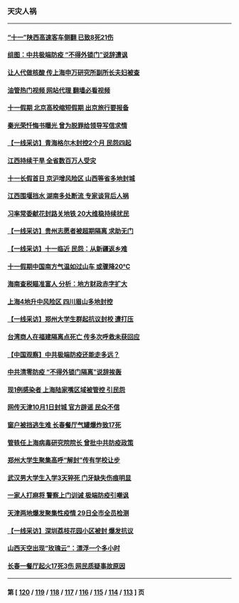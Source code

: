 ### 天灾人祸
---
#### [“十一”陕西高速客车侧翻 已致8死21伤](../../pages/ncid280/n13837122.md?10021645) 
#### [组图：中共极端防疫 “不得外锁门”说辞遭讽](../../pages/ncid280/n13836847.md?10021645) 
#### [让人代做核酸 传上海申万研究所副所长夫妇被查](../../pages/ncid280/n13836745.md?10021645) 
#### [油管热门视频 网站代理 翻墙必看视频](http://209.222.30.114:81/youtube.html?10021645)
#### [十一假期 北京高校缩短假期 出京旅行要报备](../../pages/ncid280/n13836742.md?10021645) 
#### [秦光荣忏悔书曝光 曾为脱罪给领导写信求情](../../pages/ncid280/n13836690.md?10021645) 
#### [【一线采访】青海格尔木封控2个月 民怨四起](../../pages/ncid280/n13836720.md?10021645) 
#### [江西持续干旱 全省数百万人受灾](../../pages/ncid280/n13836696.md?10021645) 
#### [十一长假首日 京沪增风险区 山西等省多地封城](../../pages/ncid280/n13836535.md?10021645) 
#### [江西围堰挡水 湖南多处断流 专家谈背后人祸](../../pages/ncid280/n13835528.md?10021645) 
#### [习率常委献花封路关地铁 20大维稳持续扰民](../../pages/ncid280/n13836130.md?10021645) 
#### [【一线采访】贵州志愿者被超期隔离 求助无门](../../pages/ncid280/n13836203.md?10021645) 
#### [【一线采访】十一临近 民怨：从新疆返乡难](../../pages/ncid280/n13836124.md?10021645) 
#### [十一假期中国南方气温如过山车 或骤降20℃](../../pages/ncid280/n13835824.md?10021645) 
#### [海南查税瞄准富人 分析：地方财政赤字扩大](../../pages/ncid280/n13835957.md?10021645) 
#### [上海4地升中风险区 四川眉山多地封控](../../pages/ncid280/n13835767.md?10021645) 
#### [【一线采访】郑州大学生群起抗议封校 遭打压](../../pages/ncid280/n13835520.md?10021645) 
#### [台湾商人在福建隔离点死亡 传多次呼救未获回应](../../pages/ncid280/n13835622.md?10021645) 
#### [【中国观察】中共极端防疫还能走多远？](../../pages/ncid280/n13835529.md?10021645) 
#### [中共清零防疫 “不得外锁门隔离”说辞挨轰](../../pages/ncid280/n13835291.md?10021645) 
#### [现1例感染者 上海陆家嘴区域被管控 引民怨](../../pages/ncid280/n13835313.md?10021645) 
#### [网传天津10月1日封城 官方辟谣 民众不信](../../pages/ncid280/n13835014.md?10021645) 
#### [窗户被挡逃生难 长春餐厅气罐爆炸致17死](../../pages/ncid280/n13834910.md?10021645) 
#### [管轶任上海病毒研究院院长 曾批中共防疫政策](../../pages/ncid280/n13834896.md?10021645) 
#### [郑州大学生聚集高呼“解封”传有学校让步](../../pages/ncid280/n13834753.md?10021645) 
#### [武汉男大学生入学3天猝死 门牙缺失伤痕明显](../../pages/ncid280/n13834441.md?10021645) 
#### [一家人打麻将 警察上门训诫 极端防疫引嘲讽](../../pages/ncid280/n13834455.md?10021645) 
#### [天津两地爆发聚集性疫情 29日全市全员检测](../../pages/ncid280/n13834524.md?10021645) 
#### [【一线采访】深圳荔枝花园小区被封 爆发抗议](../../pages/ncid280/n13834469.md?10021645) 
#### [山西天空出现“玫瑰云”：漂浮一个多小时](../../pages/ncid280/n13834482.md?10021645) 
#### [长春一餐厅起火17死3伤 网民质疑事故原因](../../pages/ncid280/n13834400.md?10021645) 

---
#### 第 [ [120](./120.md?10021645) / [119](./119.md?10021645) / [118](./118.md?10021645) / [117](./117.md?10021645) / [116](./116.md?10021645) / [115](./115.md?10021645) / [114](./114.md?10021645) / [113](./113.md?10021645) ] 页
